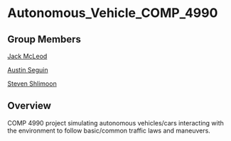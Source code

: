 # Autonomous_Vehicle_COMP_4990

## Group Members

[Jack McLeod](https://github.com/JFrost17)

[Austin Seguin](https://github.com/Austoboz)

[Steven Shlimoon](https://github.com/shli3)

## Overview

COMP 4990 project simulating autonomous vehicles/cars interacting with the environment to follow basic/common traffic laws and maneuvers.
